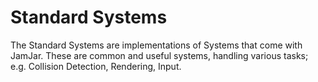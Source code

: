 # Standard Systems

The Standard Systems are implementations of Systems that come with JamJar. These are common and useful systems, handling various tasks; e.g. Collision Detection, Rendering, Input.